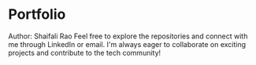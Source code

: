 # Portfolio
Author: Shaifali Rao
Feel free to explore the repositories and connect with me through LinkedIn or email. I'm always eager to collaborate on exciting projects and contribute to the tech community!
